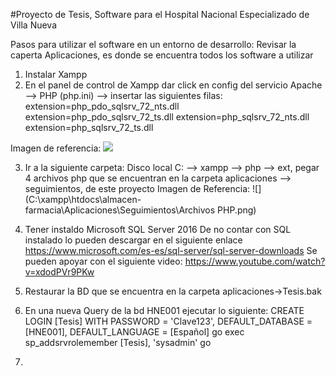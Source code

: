 #Proyecto de Tesis, Software para el Hospital Nacional Especializado de Villa Nueva

Pasos para utilizar el software en un entorno de desarrollo:
Revisar la caperta Aplicaciones, es donde se encuentra todos los software a utilizar
1. Instalar Xampp
2. En el panel de control de Xampp dar click en config del servicio Apache --> PHP (php.ini) --> insertar las siguientes filas:
extension=php_pdo_sqlsrv_72_nts.dll
extension=php_pdo_sqlsrv_72_ts.dll
extension=php_sqlsrv_72_nts.dll
extension=php_sqlsrv_72_ts.dll

Imagen de referencia:
![](C:\xampp\htdocs\almacen-farmacia\Aplicaciones\Seguimientos\XAMPP.png)

3. Ir a la siguiente carpeta: Disco local C: --> xampp --> php --> ext, pegar 4 archivos php que se encuentran en la carpeta aplicaciones --> seguimientos, de este proyecto
Imagen de Referencia: 
![](C:\xampp\htdocs\almacen-farmacia\Aplicaciones\Seguimientos\Archivos PHP.png)

4. Tener instaldo Microsoft SQL Server 2016
        De no contar con SQL instalado lo pueden descargar en el siguiente enlace
        https://www.microsoft.com/es-es/sql-server/sql-server-downloads
Se pueden apoyar con el siguiente video: https://www.youtube.com/watch?v=xdodPVr9PKw
5. Restaurar la BD que se encuentra en la carpeta aplicaciones->Tesis.bak
6. En una nueva Query de la bd HNE001 ejecutar lo siguiente:
         CREATE LOGIN [Tesis] WITH PASSWORD = 'Clave123',
               DEFAULT_DATABASE = [HNE001],
               DEFAULT_LANGUAGE = [Español]
               go
               exec sp_addsrvrolemember [Tesis], 'sysadmin'
               go
7. 